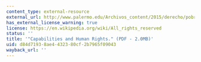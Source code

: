 ```yaml
---
content_type: external-resource
external_url: http://www.palermo.edu/Archivos_content/2015/derecho/pobreza_multidimensional/bibliografia/Sesion3_doc1.pdf
has_external_license_warning: true
license: https://en.wikipedia.org/wiki/All_rights_reserved
status: ''
title: '"Capabilities and Human Rights." (PDF - 2.0MB)'
uid: d84d7193-8ae4-4323-80cf-2b7965f09043
wayback_url: ''
---
```

